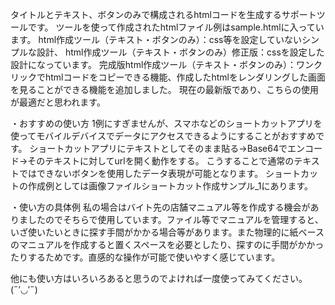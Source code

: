 
タイトルとテキスト、ボタンのみで構成されるhtmlコードを生成するサポートツールです。
ツールを使って作成されたhtmlファイル例はsample.htmlに入っています。
html作成ツール（テキスト・ボタンのみ）：css等を設定していないシンプルな設計、
html作成ツール（テキスト・ボタンのみ）修正版：cssを設定した設計になっています。
完成版html作成ツール（テキスト・ボタンのみ）：ワンクリックでhtmlコードをコピーできる機能、作成したhtmlをレンダリングした画面を見ることができる機能を追加しました。
                                          現在の最新版であり、こちらの使用が最適だと思われます。

・おすすめの使い方
1例にすぎませんが、スマホなどのショートカットアプリを使ってモバイルデバイスでデータにアクセスできるようにすることがおすすめです。
ショートカットアプリにテキストとしてそのまま貼る→Base64でエンコード→そのテキストに対してurlを開く動作をする。
こうすることで通常のテキストではできないボタンを使用したデータ表現が可能となります。
ショートカットの作成例としては画像ファイルショートカット作成サンプル_1にあります。

・使い方の具体例
私の場合はバイト先の店舗マニュアル等を作成する機会がありましたのでそちらで使用しています。ファイル等でマニュアルを管理すると、いざ使いたいときに探す手間がかかる場合等があります。また物理的に紙ベースのマニュアルを作成すると置くスペースを必要としたり、探すのに手間がかかったりするためです。直感的な操作が可能で使いやすく感じています。

他にも使い方はいろいろあると思うのでよければ一度使ってみてください。(˶′◡′˶)


